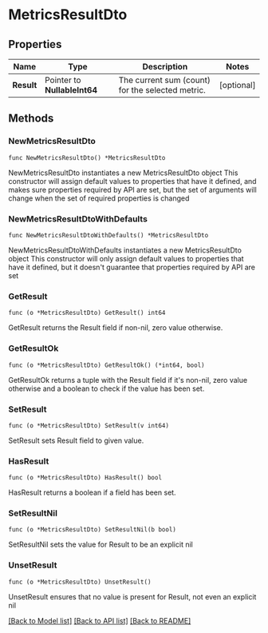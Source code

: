 # MetricsResultDto

## Properties

Name | Type | Description | Notes
------------ | ------------- | ------------- | -------------
**Result** | Pointer to **NullableInt64** | The current sum (count) for the selected metric. | [optional] 

## Methods

### NewMetricsResultDto

`func NewMetricsResultDto() *MetricsResultDto`

NewMetricsResultDto instantiates a new MetricsResultDto object
This constructor will assign default values to properties that have it defined,
and makes sure properties required by API are set, but the set of arguments
will change when the set of required properties is changed

### NewMetricsResultDtoWithDefaults

`func NewMetricsResultDtoWithDefaults() *MetricsResultDto`

NewMetricsResultDtoWithDefaults instantiates a new MetricsResultDto object
This constructor will only assign default values to properties that have it defined,
but it doesn't guarantee that properties required by API are set

### GetResult

`func (o *MetricsResultDto) GetResult() int64`

GetResult returns the Result field if non-nil, zero value otherwise.

### GetResultOk

`func (o *MetricsResultDto) GetResultOk() (*int64, bool)`

GetResultOk returns a tuple with the Result field if it's non-nil, zero value otherwise
and a boolean to check if the value has been set.

### SetResult

`func (o *MetricsResultDto) SetResult(v int64)`

SetResult sets Result field to given value.

### HasResult

`func (o *MetricsResultDto) HasResult() bool`

HasResult returns a boolean if a field has been set.

### SetResultNil

`func (o *MetricsResultDto) SetResultNil(b bool)`

 SetResultNil sets the value for Result to be an explicit nil

### UnsetResult
`func (o *MetricsResultDto) UnsetResult()`

UnsetResult ensures that no value is present for Result, not even an explicit nil

[[Back to Model list]](../README.md#documentation-for-models) [[Back to API list]](../README.md#documentation-for-api-endpoints) [[Back to README]](../README.md)


